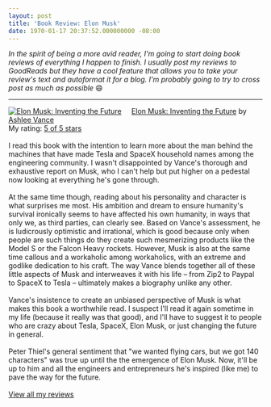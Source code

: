 ```yaml
---
layout: post
title: 'Book Review: Elon Musk'
date: 1970-01-17 20:37:52.000000000 -08:00
---
```

*In the spirit of being a more avid reader, I'm going to start doing book reviews of everything I happen to finish. I usually post my reviews to GoodReads but they have a cool feature that allows you to take your review's text and autoformat it for a blog. I'm probably going to try to cross post as much as possible* 😄

-----

<a href="https://www.goodreads.com/book/show/22543496-elon-musk" style="float: left; padding-right: 20px"><img border="0" alt="Elon Musk: Inventing the Future" src="https://images.gr-assets.com/books/1404411386m/22543496.jpg" /></a><a href="https://www.goodreads.com/book/show/22543496-elon-musk">Elon Musk: Inventing the Future</a> by <a href="https://www.goodreads.com/author/show/761595.Ashlee_Vance">Ashlee Vance</a><br/>
My rating: <a href="https://www.goodreads.com/review/show/1891441572">5 of 5 stars</a><br /><br />
I read this book with the intention to learn more about the man behind the machines that have made Tesla and SpaceX household names among the engineering community. I wasn't disappointed by Vance's thorough and exhaustive report on Musk, who I can't help but put higher on a pedestal now looking at everything he's gone through.<br /><br />At the same time though, reading about his personality and character is what surprises me most. His ambition and dream to ensure humanity's survival ironically seems to have affected his own humanity, in ways that only we, as third parties, can clearly see. Based on Vance's assessment, he is ludicrously optimistic and irrational, which is good because only when people are such things do they create such mesmerizing products like the Model S or the Falcon Heavy rockets. However, Musk is also at the same time callous and a workaholic among workaholics, with an extreme and godlike dedication to his craft. The way Vance blends together all of these little aspects of Musk and interweaves it with his life – from Zip2 to Paypal to SpaceX to Tesla – ultimately makes a biography unlike any other.<br /><br />Vance's insistence to create an unbiased perspective of Musk is what makes this book a worthwhile read. I suspect I'll read it again sometime in my life (because it really was that good), and I'll have to suggest it to people who are crazy about Tesla, SpaceX, Elon Musk, or just changing the future in general. <br /><br />Peter Thiel's general sentiment that "we wanted flying cars, but we got 140 characters" was true up until the the emergence of Elon Musk. Now, it'll be up to him and all the engineers and entrepreneurs he's inspired (like me) to pave the way for the future. 
<br/><br/>
<a href="https://www.goodreads.com/review/list/40294330-jesse-zhou">View all my reviews</a>

